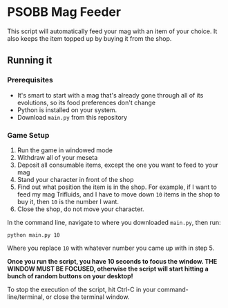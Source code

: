 # PSOBB Mag Feeder

This script will automatically feed your mag with an item of your choice. It also keeps the item topped up by buying it from the shop.

## Running it

### Prerequisites
* It's smart to start with a mag that's already gone through all of its evolutions, so its food preferences don't change
* Python is installed on your system.
* Download `main.py` from this repository

### Game Setup
1. Run the game in windowed mode
2. Withdraw all of your meseta
3. Deposit all consumable items, except the one you want to feed to your mag
4. Stand your character in front of the shop
5. Find out what position the item is in the shop. For example, if I want to feed my mag Trifluids, and I have to move down `10` items in the shop to buy it, then `10` is the number I want.
6. Close the shop, do not move your character.


In the command line, navigate to where you downloaded `main.py`, then run:

```python main.py 10```

Where you replace `10` with whatever number you came up with in step 5.

**Once you run the script, you have 10 seconds to focus the window. THE WINDOW MUST BE FOCUSED, otherwise the script will start hitting a bunch of random buttons on your desktop!**

To stop the execution of the script, hit Ctrl-C in your command-line/terminal, or close the terminal window.